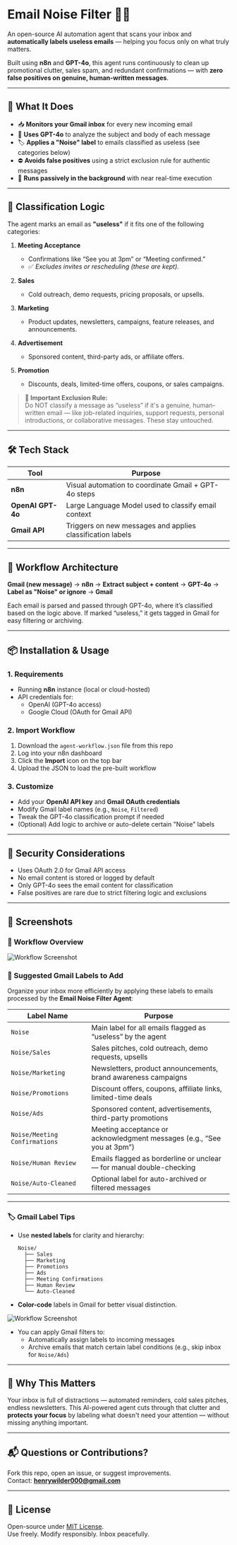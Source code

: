# Email Noise Filter 🤖🧹

An open-source AI automation agent that scans your inbox and **automatically labels useless emails** — helping you focus only on what truly matters.  

Built using **n8n** and **GPT-4o**, this agent runs continuously to clean up promotional clutter, sales spam, and redundant confirmations — with **zero false positives on genuine, human-written messages**.

---

## 🔧 What It Does

- 📥 **Monitors your Gmail inbox** for every new incoming email  
- 🧠 **Uses GPT-4o** to analyze the subject and body of each message  
- 🏷️ **Applies a "Noise" label** to emails classified as useless (see categories below)  
- ⛔ **Avoids false positives** using a strict exclusion rule for authentic messages  
- 🔁 **Runs passively in the background** with near real-time execution

---

## 🧠 Classification Logic

The agent marks an email as **"useless"** if it fits one of the following categories:

1. **Meeting Acceptance**  
   - Confirmations like “See you at 3pm” or “Meeting confirmed.”  
   - ✅ *Excludes invites or rescheduling (these are kept).*

2. **Sales**  
   - Cold outreach, demo requests, pricing proposals, or upsells.

3. **Marketing**  
   - Product updates, newsletters, campaigns, feature releases, and announcements.

4. **Advertisement**  
   - Sponsored content, third-party ads, or affiliate offers.

5. **Promotion**  
   - Discounts, deals, limited-time offers, coupons, or sales campaigns.

> **🚫 Important Exclusion Rule:**  
> Do NOT classify a message as “useless” if it's a genuine, human-written email — like job-related inquiries, support requests, personal introductions, or collaborative messages. These stay untouched.

---

## 🛠 Tech Stack

| Tool             | Purpose                                                           |
|------------------|--------------------------------------------------------------------|
| **n8n**          | Visual automation to coordinate Gmail + GPT-4o steps               |
| **OpenAI GPT-4o**| Large Language Model used to classify email context                |
| **Gmail API**    | Triggers on new messages and applies classification labels         |

---

## 🧩 Workflow Architecture

**Gmail (new message)** → **n8n** → **Extract subject + content** → **GPT-4o** → **Label as "Noise" or ignore** → **Gmail**

Each email is parsed and passed through GPT-4o, where it’s classified based on the logic above. If marked “useless,” it gets tagged in Gmail for easy filtering or archiving.

---

## 📦 Installation & Usage

### 1. Requirements

- Running **n8n** instance (local or cloud-hosted)
- API credentials for:
  - OpenAI (GPT-4o access)
  - Google Cloud (OAuth for Gmail API)

### 2. Import Workflow

1. Download the `agent-workflow.json` file from this repo  
2. Log into your n8n dashboard  
3. Click the **Import** icon on the top bar  
4. Upload the JSON to load the pre-built workflow

### 3. Customize

- Add your **OpenAI API key** and **Gmail OAuth credentials**  
- Modify Gmail label names (e.g., `Noise`, `Filtered`)  
- Tweak the GPT-4o classification prompt if needed  
- (Optional) Add logic to archive or auto-delete certain "Noise" labels

---

## 🔐 Security Considerations

- Uses OAuth 2.0 for Gmail API access  
- No email content is stored or logged by default  
- Only GPT-4o sees the email content for classification  
- False positives are rare due to strict filtering logic and exclusions

---

## 📸 Screenshots

### 🔄 Workflow Overview  
![Workflow Screenshot](agent-workflow.png)

### 📂 Suggested Gmail Labels to Add

Organize your inbox more efficiently by applying these labels to emails processed by the **Email Noise Filter Agent**:

| **Label Name**                 | **Purpose**                                                                 |
|-------------------------------|------------------------------------------------------------------------------|
| `Noise`                       | Main label for all emails flagged as “useless” by the agent                  |
| `Noise/Sales`                 | Sales pitches, cold outreach, demo requests, upsells                         |
| `Noise/Marketing`             | Newsletters, product announcements, brand awareness campaigns                |
| `Noise/Promotions`            | Discount offers, coupons, affiliate links, limited-time deals                |
| `Noise/Ads`                   | Sponsored content, advertisements, third-party promotions                    |
| `Noise/Meeting Confirmations` | Meeting acceptance or acknowledgment messages (e.g., “See you at 3pm”)       |
| `Noise/Human Review`          | Emails flagged as borderline or unclear — for manual double-checking         |
| `Noise/Auto-Cleaned`          | Optional label for auto-archived or filtered messages                        |

---

### 🏷️ Gmail Label Tips

- Use **nested labels** for clarity and hierarchy:
  ```
  Noise/
    ├── Sales
    ├── Marketing
    ├── Promotions
    ├── Ads
    ├── Meeting Confirmations
    ├── Human Review
    └── Auto-Cleaned
  ```

- **Color-code** labels in Gmail for better visual distinction.

![Workflow Screenshot](Example_Labels.png)

- You can apply Gmail filters to:
  - Automatically assign labels to incoming messages
  - Archive emails that match certain label conditions (e.g., skip inbox for `Noise/Ads`)


---

## 🧠 Why This Matters

Your inbox is full of distractions — automated reminders, cold sales pitches, endless newsletters. This AI-powered agent cuts through that clutter and **protects your focus** by labeling what doesn't need your attention — without missing anything important.

---

## 📬 Questions or Contributions?

Fork this repo, open an issue, or suggest improvements.  
Contact: **henrywilder000@gmail.com**

---

## 📄 License

Open-source under [MIT License](LICENSE).  
Use freely. Modify responsibly. Inbox peacefully.
